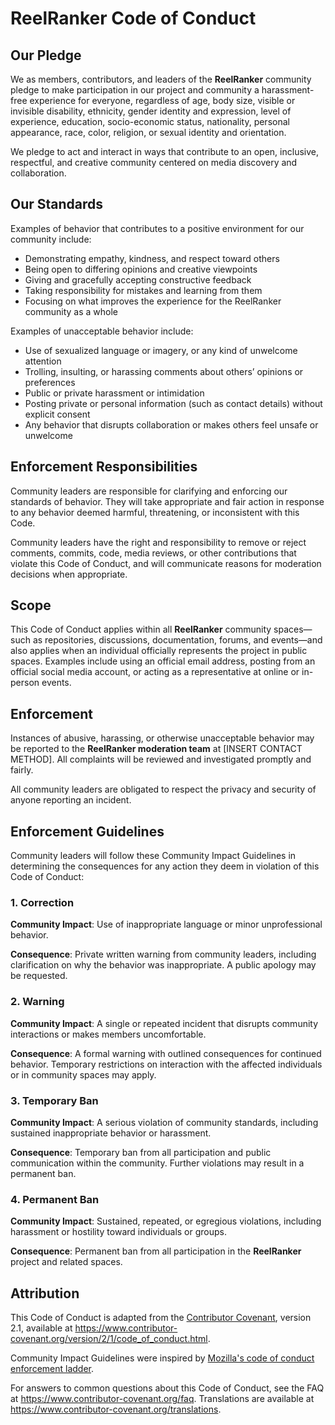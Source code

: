 # ReelRanker Code of Conduct

## Our Pledge

We as members, contributors, and leaders of the **ReelRanker** community pledge to make participation in our project and community a harassment-free experience for everyone, regardless of age, body size, visible or invisible disability, ethnicity, gender identity and expression, level of experience, education, socio-economic status, nationality, personal appearance, race, color, religion, or sexual identity and orientation.

We pledge to act and interact in ways that contribute to an open, inclusive, respectful, and creative community centered on media discovery and collaboration.

## Our Standards

Examples of behavior that contributes to a positive environment for our community include:

* Demonstrating empathy, kindness, and respect toward others  
* Being open to differing opinions and creative viewpoints  
* Giving and gracefully accepting constructive feedback  
* Taking responsibility for mistakes and learning from them  
* Focusing on what improves the experience for the ReelRanker community as a whole  

Examples of unacceptable behavior include:

* Use of sexualized language or imagery, or any kind of unwelcome attention  
* Trolling, insulting, or harassing comments about others’ opinions or preferences  
* Public or private harassment or intimidation  
* Posting private or personal information (such as contact details) without explicit consent  
* Any behavior that disrupts collaboration or makes others feel unsafe or unwelcome  

## Enforcement Responsibilities

Community leaders are responsible for clarifying and enforcing our standards of behavior. They will take appropriate and fair action in response to any behavior deemed harmful, threatening, or inconsistent with this Code.

Community leaders have the right and responsibility to remove or reject comments, commits, code, media reviews, or other contributions that violate this Code of Conduct, and will communicate reasons for moderation decisions when appropriate.

## Scope

This Code of Conduct applies within all **ReelRanker** community spaces—such as repositories, discussions, documentation, forums, and events—and also applies when an individual officially represents the project in public spaces. Examples include using an official email address, posting from an official social media account, or acting as a representative at online or in-person events.

## Enforcement

Instances of abusive, harassing, or otherwise unacceptable behavior may be reported to the **ReelRanker moderation team** at [INSERT CONTACT METHOD]. All complaints will be reviewed and investigated promptly and fairly.

All community leaders are obligated to respect the privacy and security of anyone reporting an incident.

## Enforcement Guidelines

Community leaders will follow these Community Impact Guidelines in determining the consequences for any action they deem in violation of this Code of Conduct:

### 1. Correction

**Community Impact**: Use of inappropriate language or minor unprofessional behavior.

**Consequence**: Private written warning from community leaders, including clarification on why the behavior was inappropriate. A public apology may be requested.

### 2. Warning

**Community Impact**: A single or repeated incident that disrupts community interactions or makes members uncomfortable.

**Consequence**: A formal warning with outlined consequences for continued behavior. Temporary restrictions on interaction with the affected individuals or in community spaces may apply.

### 3. Temporary Ban

**Community Impact**: A serious violation of community standards, including sustained inappropriate behavior or harassment.

**Consequence**: Temporary ban from all participation and public communication within the community. Further violations may result in a permanent ban.

### 4. Permanent Ban

**Community Impact**: Sustained, repeated, or egregious violations, including harassment or hostility toward individuals or groups.

**Consequence**: Permanent ban from all participation in the **ReelRanker** project and related spaces.

## Attribution

This Code of Conduct is adapted from the [Contributor Covenant][homepage], version 2.1, available at https://www.contributor-covenant.org/version/2/1/code_of_conduct.html.

Community Impact Guidelines were inspired by [Mozilla's code of conduct enforcement ladder][Mozilla CoC].

For answers to common questions about this Code of Conduct, see the FAQ at https://www.contributor-covenant.org/faq. Translations are available at https://www.contributor-covenant.org/translations.

[homepage]: https://www.contributor-covenant.org  
[Mozilla CoC]: https://github.com/mozilla/diversity  
